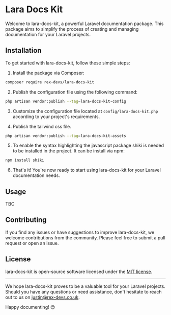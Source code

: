 # Lara Docs Kit

Welcome to lara-docs-kit, a powerful Laravel documentation package. This package
aims to simplify the process of creating and managing documentation for your
Laravel projects.

## Installation

To get started with lara-docs-kit, follow these simple steps:

1. Install the package via Composer:

```bash
composer require rex-devs/lara-docs-kit
```

2. Publish the configuration file using the following command:

```bash
php artisan vendor:publish --tag=lara-docs-kit-config
```

3. Customize the configuration file located at `config/lara-docs-kit.php`
according to your project's requirements.

4. Publish the tailwind css file.

```bash
php artisan vendor:publish --tag=lara-docs-kit-assets
```

5. To enable the syntax highlighting the javascript package shiki is needed to
be installed in the project. It can be install via npm:

```bash
npm install shiki
```

6. That's it! You're now ready to start using lara-docs-kit for your Laravel
documentation needs.

## Usage

TBC

## Contributing

If you find any issues or have suggestions to improve lara-docs-kit, we welcome
contributions from the community. Please feel free to submit a pull request or
open an issue.

## License

lara-docs-kit is open-source software licensed under the
[MIT license](./LICENSE).

---

We hope lara-docs-kit proves to be a valuable tool for your Laravel projects.
Should you have any questions or need assistance, don't hesitate to reach out to
us on [justin@rex-devs.co.uk](mailto:justin@rex-devs.co.uk).

Happy documenting! 😊